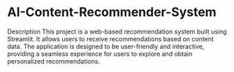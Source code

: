 # AI-Content-Recommender-System
Description This project is a web-based recommendation system built using Streamlit. It allows users to receive recommendations based on content data. The application is designed to be user-friendly and interactive, providing a seamless experience for users to explore and obtain personalized recommendations.
